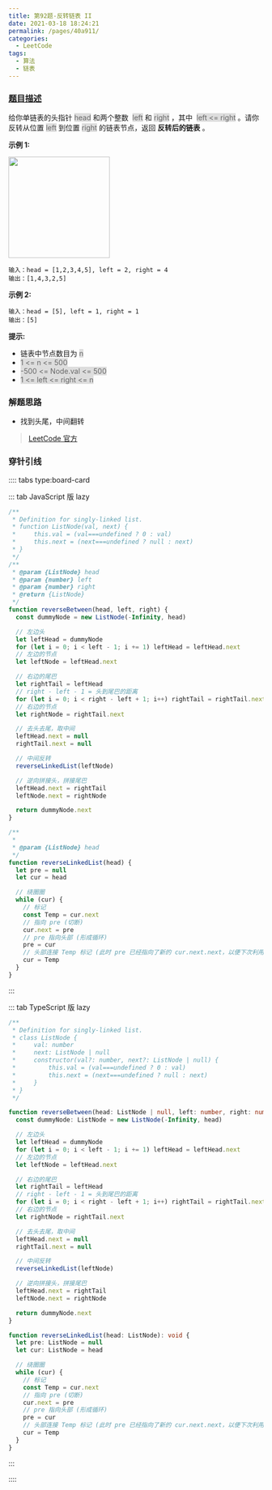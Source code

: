 ```yaml
---
title: 第92题-反转链表 II
date: 2021-03-18 18:24:21
permalink: /pages/40a911/
categories:
  - LeetCode
tags:
  - 算法
  - 链表
---
```


### [题目描述](https://leetcode-cn.com/problems/reverse-linked-list-ii/)

给你单链表的头指针 <span style="background: #ddd; color: #666;">head</span> 和两个整数  <span style="background: #ddd; color: #666;">left</span> 和 <span style="background: #ddd; color: #666;">right</span> ，其中  <span style="background: #ddd; color: #666;">left <= right</span> 。请你反转从位置 <span style="background: #ddd; color: #666;">left</span> 到位置 <span style="background: #ddd; color: #666;">right</span> 的链表节点，返回 **反转后的链表** 。

<!-- more -->

**示例 1:**

<img src="https://cdn.jsdelivr.net/gh/xiaojun996/CDN/images/leetcode/reverse-linked-list-ii.jpeg" width="200" />

```
输入：head = [1,2,3,4,5], left = 2, right = 4
输出：[1,4,3,2,5]
```

**示例 2:**

```
输入：head = [5], left = 1, right = 1
输出：[5]
```

**提示:**

- 链表中节点数目为 <span style="background: #ddd; color: #666;">n</span>
- <span style="background: #ddd; color: #666;">1 <= n <= 500</span>
- <span style="background: #ddd; color: #666;">-500 <= Node.val <= 500</span>
- <span style="background: #ddd; color: #666;">1 <= left <= right <= n</span>

### 解题思路

- 找到头尾，中间翻转

> [LeetCode 官方](https://leetcode-cn.com/problems/reverse-linked-list-ii/solution/fan-zhuan-lian-biao-ii-by-leetcode-solut-teyq/)

### 穿针引线

:::: tabs type:board-card

::: tab JavaScript 版 lazy

```JavaScript
/**
 * Definition for singly-linked list.
 * function ListNode(val, next) {
 *     this.val = (val===undefined ? 0 : val)
 *     this.next = (next===undefined ? null : next)
 * }
 */
/**
 * @param {ListNode} head
 * @param {number} left
 * @param {number} right
 * @return {ListNode}
 */
function reverseBetween(head, left, right) {
  const dummyNode = new ListNode(-Infinity, head)

  // 左边头
  let leftHead = dummyNode
  for (let i = 0; i < left - 1; i += 1) leftHead = leftHead.next
  // 左边的节点
  let leftNode = leftHead.next

  // 右边的尾巴
  let rightTail = leftHead
  // right - left - 1 = 头到尾巴的距离
  for (let i = 0; i < right - left + 1; i++) rightTail = rightTail.next
  // 右边的节点
  let rightNode = rightTail.next

  // 去头去尾，取中间
  leftHead.next = null
  rightTail.next = null

  // 中间反转
  reverseLinkedList(leftNode)

  // 逆向拼接头，拼接尾巴
  leftHead.next = rightTail
  leftNode.next = rightNode

  return dummyNode.next
}

/**
 *
 * @param {ListNode} head
 */
function reverseLinkedList(head) {
  let pre = null
  let cur = head

  // 绕圈圈
  while (cur) {
    // 标记
    const Temp = cur.next
    // 指向 pre (切断)
    cur.next = pre
    // pre 指向头部 (形成循环)
    pre = cur
    // 头部连接 Temp 标记 (此时 pre 已经指向了新的 cur.next.next，以便下次利用)
    cur = Temp
  }
}
```

:::

::: tab TypeScript 版 lazy

```TypeScript
/**
 * Definition for singly-linked list.
 * class ListNode {
 *     val: number
 *     next: ListNode | null
 *     constructor(val?: number, next?: ListNode | null) {
 *         this.val = (val===undefined ? 0 : val)
 *         this.next = (next===undefined ? null : next)
 *     }
 * }
 */

function reverseBetween(head: ListNode | null, left: number, right: number): ListNode | null {
  const dummyNode: ListNode = new ListNode(-Infinity, head)

  // 左边头
  let leftHead = dummyNode
  for (let i = 0; i < left - 1; i += 1) leftHead = leftHead.next
  // 左边的节点
  let leftNode = leftHead.next

  // 右边的尾巴
  let rightTail = leftHead
  // right - left - 1 = 头到尾巴的距离
  for (let i = 0; i < right - left + 1; i++) rightTail = rightTail.next
  // 右边的节点
  let rightNode = rightTail.next

  // 去头去尾，取中间
  leftHead.next = null
  rightTail.next = null

  // 中间反转
  reverseLinkedList(leftNode)

  // 逆向拼接头，拼接尾巴
  leftHead.next = rightTail
  leftNode.next = rightNode

  return dummyNode.next
}

function reverseLinkedList(head: ListNode): void {
  let pre: ListNode = null
  let cur: ListNode = head

  // 绕圈圈
  while (cur) {
    // 标记
    const Temp = cur.next
    // 指向 pre (切断)
    cur.next = pre
    // pre 指向头部 (形成循环)
    pre = cur
    // 头部连接 Temp 标记 (此时 pre 已经指向了新的 cur.next.next，以便下次利用)
    cur = Temp
  }
}
```

:::

::::

